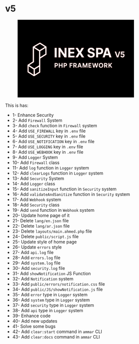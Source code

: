 # v5

<figure><img src="../.gitbook/assets/Untitled design.png" alt="" width="375"><figcaption></figcaption></figure>

This is has:

* 1- Enhance Security
* 2- Add `Firewall` System
* 3- Add `check` function in `Firewall` system
* 4- Add `USE_FIREWALL` key in `.env` file
* 5- Add `USE_SECURITY` key in `.env` file
* 6- Add `USE_NOTIFICATION` key in `.env` file
* 7- Add `USE_LOGGING` key in `.env` file
* 8- Add `USE_WEBHOOK` key in `.env` file
* 9- Add `Logger` System
* 10- Add `Firewall` class
* 11- Add `log` function in `Logger` system
* 12- Add `clearLogs` function in `Logger` system
* 13- Add `Security` System
* 14- Add `Logger` class
* 15- Add `sanitizeInput` function in `Security` system
* 16- Add `validateAndSanitize` function in `Security` system
* 17- Add `Webhook` system
* 18- Add `Security` class
* 19- Add `send` function in `Webhook` system
* 20- Update home page of it
* 21- Delete `lang/en.json` file
* 22- Delete `lang/ar.json` file
* 23- Delete `layouts/main.ahmed.php` file
* 24- Delete `public/script.js` file
* 25- Update style of home page
* 26- Update `errors` style
* 27- Add `api.log` file
* 28- Add `errors.log` file
* 29- Add `system.log` file
* 30- Add `security.log` file
* 31- Add `showNotification` JS Function
* 32- Add `Notification` system
* 33- Add `public/errors/notification.css` file
* 34- Add `public/JS/showNotification.js` file
* 35- Add `error` type in `Logger` system
* 36- Add `system` type in `Logger` system
* 37- Add `security` type in `Logger` system
* 38- Add `api` type in `Logger` system
* 39- Enhance code
* 40- Add new updates
* 41- Solve some bugs
* 42- Add `clear:start` command in `ammar` CLI
* 43- Add `clear:docs` command in `ammar` CLI
